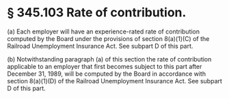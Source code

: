 # § 345.103   Rate of contribution.

(a) Each employer will have an experience-rated rate of contribution computed by the Board under the provisions of section 8(a)(1)(C) of the Railroad Unemployment Insurance Act. See subpart D of this part.


(b) Notwithstanding paragraph (a) of this section the rate of contribution applicable to an employer that first becomes subject to this part after December 31, 1989, will be computed by the Board in accordance with section 8(a)(1)(D) of the Railroad Unemployment Insurance Act. See subpart D of this part.




